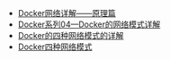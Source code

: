 - [Docker网络详解——原理篇](https://blog.csdn.net/meltsnow/article/details/94490994)
- [Docker系列04—Docker的网络模式详解](https://www.cnblogs.com/along21/p/10233746.html)
- [Docker的四种网络模式的详解](https://blog.csdn.net/ningyuxuan123/article/details/81840517)
- [Docker四种网络模式](https://www.jianshu.com/p/22a7032bb7bd)


